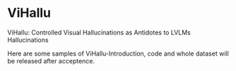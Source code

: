 # ViHallu
ViHallu: Controlled Visual Hallucinations as Antidotes to LVLMs Hallucinations

Here are some samples of ViHallu-Introduction, code and whole dataset will be released after acceptence.
